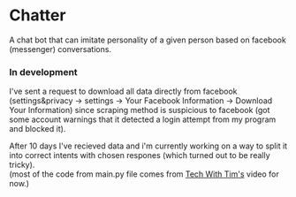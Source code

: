 ﻿# Chatter 

A chat bot that can imitate personality of a given person based on facebook (messenger) conversations.

### In development 
I've sent a request to download all data directly from facebook (settings&privacy -> settings -> Your Facebook Information -> Download Your Information) since scraping method is suspicious to facebook (got some account warnings that it detected a login attempt from my program and blocked it).<br>

After 10 days I've recieved data and i'm currently working on a way to split it into correct intents with chosen respones
(which turned out to be really tricky).<br>
(most of the code from main.py file comes from [Tech With Tim's](https://www.youtube.com/watch?v=PzzHOvpqDYs&list=PLzMcBGfZo4-ndH9FoC4YWHGXG5RZekt-Q&index=3) video for now.)